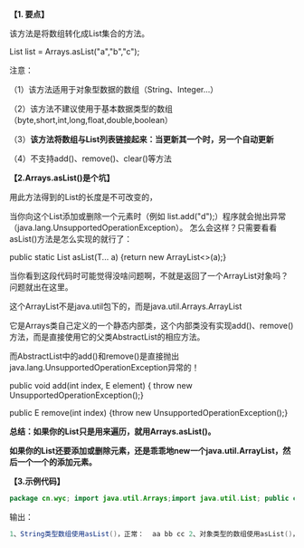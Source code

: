 
**【1. 要点】**

该方法是将数组转化成List集合的方法。

List<String> list = Arrays.asList("a","b","c");

注意：

（1）该方法适用于对象型数据的数组（String、Integer...）

（2）该方法不建议使用于基本数据类型的数组（byte,short,int,long,float,double,boolean）

（3）**该方法将数组与List列表链接起来：当更新其一个时，另一个自动更新**

（4）不支持add()、remove()、clear()等方法

**【2.Arrays.asList()是个坑】**

用此方法得到的List的长度是不可改变的，

当你向这个List添加或删除一个元素时（例如 list.add("d");）程序就会抛出异常（java.lang.UnsupportedOperationException）。 怎么会这样？只需要看看asList()方法是怎么实现的就行了：

public static <T> List<T> asList(T... a) {return new ArrayList<>(a);}

当你看到这段代码时可能觉得没啥问题啊，不就是返回了一个ArrayList对象吗？问题就出在这里。

这个ArrayList不是java.util包下的，而是java.util.Arrays.ArrayList

它是Arrays类自己定义的一个静态内部类，这个内部类没有实现add()、remove()方法，而是直接使用它的父类AbstractList的相应方法。

而AbstractList中的add()和remove()是直接抛出java.lang.UnsupportedOperationException异常的！

public void add(int index, E element) { throw new UnsupportedOperationException();}

public E remove(int index) {throw new UnsupportedOperationException();}

**总结：如果你的List只是用来遍历，就用Arrays.asList()。**

**如果你的List还要添加或删除元素，还是乖乖地new一个java.util.ArrayList，然后一个一个的添加元素。**

**【3.示例代码】**

```java
package cn.wyc; import java.util.Arrays;import java.util.List; public class Test {    public static void main(String[] args){        //1、对象类型(String型)的数组数组使用asList()，正常        String[] strings = {"aa", "bb", "cc"};        List<String> stringList = Arrays.asList(strings);        System.out.print("1、String类型数组使用asList()，正常：  ");        for(String str : stringList){            System.out.print(str + " ");        }        System.out.println();          //2、对象类型(Integer)的数组使用asList()，正常        Integer[] integers = new Integer[] {1, 2, 3};        List<Integer> integerList = Arrays.asList(integers);        System.out.print("2、对象类型的数组使用asList()，正常：  ");        for(int i : integerList){            System.out.print(i + " ");        }//        for(Object o : integerList){//            System.out.print(o + " ");//        }        System.out.println();          //3、基本数据类型的数组使用asList()，出错        int[] ints = new int[]{1, 2, 3};        List intList = Arrays.asList(ints);        System.out.print("3、基本数据类型的数组使用asList()，出错(输出的是一个引用，把ints当成一个元素了)：");        for(Object o : intList){            System.out.print(o.toString());        }        System.out.println();         System.out.print("   " + "这样遍历才能正确输出：");        int[] ints1 = (int[]) intList.get(0);        for(int i : ints1){            System.out.print(i + " ");        }        System.out.println();         //4、当更新数组或者List,另一个将自动获得更新        System.out.print("4、当更新数组或者List,另一个将自动获得更新：  ");        integerList.set(0, 5);        for(Object o : integerList){            System.out.print(o + " ");        }        for(Object o : integers){            System.out.print (o + " ");        }        System.out.println();         //5、add()   remove() 报错        System.out.print("5、add()   remove() 报错：  ");//        integerList.remove(0);//        integerList.add(3, 4);//        integerList.clear();     } }
```

输出：

```java
1、String类型数组使用asList()，正常：  aa bb cc 2、对象类型的数组使用asList()，正常：  1 2 3 3、基本数据类型的数组使用asList()，出错(输出的是一个引用，把ints当成一个元素了)：[I@1540e19d   这样遍历才能正确输出：1 2 3 4、当更新数组或者List,另一个将自动获得更新：  5 2 3 5 2 3 5、add()、remove()、clear() 报错： 
```